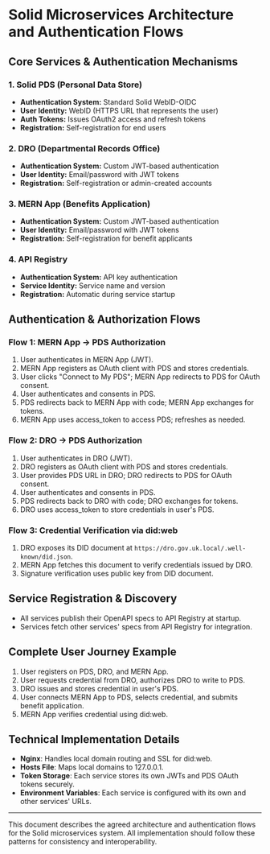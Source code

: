 # Solid Microservices Architecture and Authentication Flows

## Core Services & Authentication Mechanisms

### 1. Solid PDS (Personal Data Store)
- **Authentication System:** Standard Solid WebID-OIDC
- **User Identity:** WebID (HTTPS URL that represents the user)
- **Auth Tokens:** Issues OAuth2 access and refresh tokens
- **Registration:** Self-registration for end users

### 2. DRO (Departmental Records Office)
- **Authentication System:** Custom JWT-based authentication
- **User Identity:** Email/password with JWT tokens
- **Registration:** Self-registration or admin-created accounts

### 3. MERN App (Benefits Application)
- **Authentication System:** Custom JWT-based authentication
- **User Identity:** Email/password with JWT tokens
- **Registration:** Self-registration for benefit applicants

### 4. API Registry
- **Authentication System:** API key authentication
- **Service Identity:** Service name and version
- **Registration:** Automatic during service startup

## Authentication & Authorization Flows

### Flow 1: MERN App → PDS Authorization
1. User authenticates in MERN App (JWT).
2. MERN App registers as OAuth client with PDS and stores credentials.
3. User clicks "Connect to My PDS"; MERN App redirects to PDS for OAuth consent.
4. User authenticates and consents in PDS.
5. PDS redirects back to MERN App with code; MERN App exchanges for tokens.
6. MERN App uses access_token to access PDS; refreshes as needed.

### Flow 2: DRO → PDS Authorization
1. User authenticates in DRO (JWT).
2. DRO registers as OAuth client with PDS and stores credentials.
3. User provides PDS URL in DRO; DRO redirects to PDS for OAuth consent.
4. User authenticates and consents in PDS.
5. PDS redirects back to DRO with code; DRO exchanges for tokens.
6. DRO uses access_token to store credentials in user's PDS.

### Flow 3: Credential Verification via did:web
1. DRO exposes its DID document at `https://dro.gov.uk.local/.well-known/did.json`.
2. MERN App fetches this document to verify credentials issued by DRO.
3. Signature verification uses public key from DID document.

## Service Registration & Discovery
- All services publish their OpenAPI specs to API Registry at startup.
- Services fetch other services' specs from API Registry for integration.

## Complete User Journey Example
1. User registers on PDS, DRO, and MERN App.
2. User requests credential from DRO, authorizes DRO to write to PDS.
3. DRO issues and stores credential in user's PDS.
4. User connects MERN App to PDS, selects credential, and submits benefit application.
5. MERN App verifies credential using did:web.

## Technical Implementation Details
- **Nginx**: Handles local domain routing and SSL for did:web.
- **Hosts File**: Maps local domains to 127.0.0.1.
- **Token Storage**: Each service stores its own JWTs and PDS OAuth tokens securely.
- **Environment Variables**: Each service is configured with its own and other services' URLs.

---

This document describes the agreed architecture and authentication flows for the Solid microservices system. All implementation should follow these patterns for consistency and interoperability.
